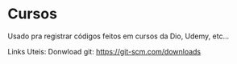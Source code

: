 # Cursos
Usado pra registrar códigos feitos em cursos da Dio, Udemy, etc...
 
  Links Uteis:
    Donwload git: https://git-scm.com/downloads
    
